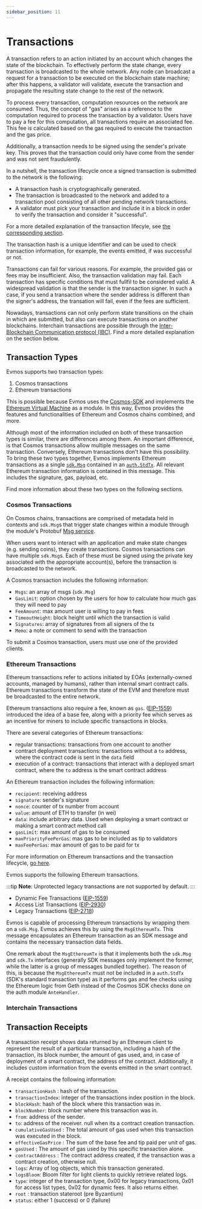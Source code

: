 ```yaml
---
sidebar_position: 11
---
```

# Transactions

A transaction refers to an action initiated by an account which changes the state of the blockchain.
To effectively perform the state change, every transaction is broadcasted to the whole network.
Any node can broadcast a request for a transaction to be executed on the blockchain state machine;
after this happens, a validator will validate, execute the transaction and propagate the resulting state change
to the rest of the network.

To process every transaction, computation resources on the network are consumed.
Thus, the concept of "gas" arises as a reference to the computation required to process the transaction by a validator.
Users have to pay a fee for this computation, all transactions require an associated fee.
This fee is calculated based on the gas required to execute the transaction and the gas price.

Additionally, a transaction needs to be signed using the sender's private key.
This proves that the transaction could only have come from the sender and was not sent fraudulently.

In a nutshell, the transaction lifecycle once a signed transaction is submitted to the network is the following:

- A transaction hash is cryptographically generated.
- The transaction is broadcasted to the network and added to a transaction pool consisting of all other pending network transactions.
- A validator must pick your transaction and include it in a block in order to verify the transaction and consider it "successful".

For a more detailed explanation of the transaction lifecyle, see [the corresponding section](https://docs.cosmos.network/main/basics/tx-lifecycle).

The transaction hash is a unique identifier and can be used to check transaction information,
for example, the events emitted, if was successful or not.

Transactions can fail for various reasons.
For example, the provided gas or fees may be insufficient.
Also, the transaction validation may fail.
Each transaction has specific conditions that must fullfil to be considered valid.
A widespread validation is that the sender is the transaction signer.
In such a case, if you send a transaction where the sender address is different than the signer's address,
the transation will fail, even if the fees are sufficient.

Nowadays, transactions can not only perform state transitions on the chain in which are submitted,
but also can execute transactions on another blockchains.
Interchain transactions are possible through the [Inter-Blockchain Communication protocol (IBC)](https://ibcprotocol.org/).
Find a more detailed explanation on the section below.

## Transaction Types

Evmos supports two transaction types:

1. Cosmos transactions
2. Ethereum transactions

This is possible because Evmos uses the [Cosmos-SDK](https://docs.cosmos.network/main)
and implements the [Ethereum Virtual Machine](https://ethereum.org/en/developers/docs/evm/) as a module.
In this way, Evmos provides the features and functionalities of Ethereum and Cosmos chains combined, and more.

Although most of the information included on both of these transaction types is similar,
there are differences among them.
An important difference, is that Cosmos transactions allow multiple messages on the same transaction.
Conversely, Ethereum transactions don't have this possibility.
To bring these two types together, Evmos implements Ethereum transactions as a single [`sdk.Msg`](https://godoc.org/github.com/cosmos/cosmos-sdk/types#Msg)
contained in an [`auth.StdTx`](https://pkg.go.dev/github.com/cosmos/cosmos-sdk/x/auth#StdTx).
All relevant Ethereum transaction information is contained in this message.
This includes the signature, gas, payload, etc.

Find more information about these two types on the following sections.

### Cosmos Transactions

On Cosmos chains, transactions are comprised of metadata held in contexts and `sdk.Msg`s
that trigger state changes within a module through the module's Protobuf [Msg service](https://docs.cosmos.network/main/building-modules/msg-services).

When users want to interact with an application and make state changes (e.g. sending coins), they create transactions.
Cosmos transactions can have multiple `sdk.Msg`s.
Each of these must be signed using the private key associated with the appropriate account(s),
before the transaction is broadcasted to the network.

A Cosmos transaction includes the following information:

- `Msgs`: an array of msgs (`sdk.Msg`)
- `GasLimit`: option chosen by the users for how to calculate how much gas they will need to pay
- `FeeAmount`: max amount user is willing to pay in fees
- `TimeoutHeight`: block height until which the transaction is valid
- `Signatures`: array of signatures from all signers of the tx
- `Memo`: a note or comment to send with the transaction

To submit a Cosmos transaction, users must use one of the provided clients.

### Ethereum Transactions

Ethereum transactions refer to actions initiated by EOAs (externally-owned accounts, managed by humans),
rather than internal smart contract calls. Ethereum transactions transform the state of the EVM
and therefore must be broadcasted to the entire network.

Ethereum transactions also require a fee, known as `gas`. ([EIP-1559](https://eips.ethereum.org/EIPS/eip-1559))
introduced the idea of a base fee, along with a priority fee which serves as an incentive
for miners to include specific transactions in blocks.

There are several categories of Ethereum transactions:

- regular transactions: transactions from one account to another
- contract deployment transactions: transactions without a `to` address, where the contract code is sent in the `data` field
- execution of a contract: transactions that interact with a deployed smart contract,
  where the `to` address is the smart contract address

An Ethereum transaction includes the following information:

- `recipient`: receiving address
- `signature`: sender's signature
- `nonce`: counter of tx number from account
- `value`: amount of ETH to transfer (in wei)
- `data`: include arbitrary data. Used when deploying a smart contract or making a smart contract method call
- `gasLimit`: max amount of gas to be consumed
- `maxPriorityFeePerGas`: mas gas to be included as tip to validators
- `maxFeePerGas`: max amount of gas to be paid for tx

For more information on Ethereum transactions and the transaction lifecycle, [go here](https://ethereum.org/en/developers/docs/transactions/).

Evmos supports the following Ethereum transactions.

:::tip
**Note**: Unprotected legacy transactions are not supported by default.
:::

- Dynamic Fee Transactions ([EIP-1559](https://eips.ethereum.org/EIPS/eip-1559))
- Access List Transactions ([EIP-2930](https://eips.ethereum.org/EIPS/eip-2930))
- Legacy Transactions ([EIP-2718](https://eips.ethereum.org/EIPS/eip-2718))

Evmos is capable of processing Ethereum transactions by wrapping them on a `sdk.Msg`.
Evmos achieves this by using the `MsgEthereumTx`.
This message encapsulates an Ethereum transaction as an SDK message and contains the necessary transaction data fields.

One remark about the `MsgEthereumTx` is that it implements both the `sdk.Msg` and `sdk.Tx` interfaces
(generally SDK messages only implement the former, while the latter is a group of messages bundled together).
The reason of this, is because the `MsgEthereumTx` must not be included in a `auth.StdTx`
(SDK's standard transaction type) as it performs gas and fee checks using the Ethereum logic
from Geth instead of the Cosmos SDK checks done on the auth module `AnteHandler`.

### Interchain Transactions

<!-- TODO: transactions that use IBC or bridges to send them to other chains -->

## Transaction Receipts

A transaction receipt shows data returned by an Ethereum client to represent the result of a particular transaction,
including a hash of the transaction, its block number, the amount of gas used, and,
in case of deployment of a smart contract, the address of the contract.
Additionally, it includes custom information from the events emitted in the smart contract.

A receipt contains the following information:

- `transactionHash` : hash of the transaction.
- `transactionIndex`: integer of the transactions index position in the block.
- `blockHash`: hash of the block where this transaction was in.
- `blockNumber`: block number where this transaction was in.
- `from`: address of the sender.
- `to`: address of the receiver. null when its a contract creation transaction.
- `cumulativeGasUsed` : The total amount of gas used when this transaction was executed in the block.
- `effectiveGasPrice` : The sum of the base fee and tip paid per unit of gas.
- `gasUsed` : The amount of gas used by this specific transaction alone.
- `contractAddress` : The contract address created, if the transaction was a contract creation, otherwise null.
- `logs`: Array of log objects, which this transaction generated.
- `logsBloom`: Bloom filter for light clients to quickly retrieve related logs.
- `type`: integer of the transaction type, 0x00 for legacy transactions, 0x01 for access list types,
  0x02 for dynamic fees. It also returns either.
- `root` : transaction stateroot (pre Byzantium)
- `status`: either 1 (success) or 0 (failure)
